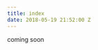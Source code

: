 ```yaml
---
title: index
date: 2018-05-19 21:52:00 Z
---
```


<style>
  body {
    background-image: url(http://github.com/monkeymovement/uploads/MonkeyMovement_ProductInsert.jpg);
    background-size: cover;
  }
</style>

coming soon